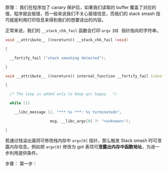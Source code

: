 原理：
我们在程序加了 canary 保护后，如果我们读取的 buffer 覆盖了对应的值，程序就会报错，而一般来说我们不关心报错信息，而我们的 stack smash 技巧就是利用打印信息来得到我们的想要读出的内容。

正常来说，我们的 `__stack_chk_fail` 函数会打印 `argv【0】` 指针指向的字符串。
```cpp
void __attribute__ ((noreturn)) __stack_chk_fail (void)

{

  __fortify_fail ("stack smashing detected");

}

void __attribute__ ((noreturn)) internal_function __fortify_fail (const char *msg)

{

  /* The loop is added only to keep gcc happy.  */

  while (1)

    __libc_message (2, "*** %s ***: %s terminatedn",

                    msg, __libc_argv[0] ?: "<unknown>");

}
```

若通过栈溢出漏洞可修改栈内存中 `argv[0]` 指针，那么触发 Stack smash 时可泄露内存信息。例如把 `argv[0]` 修改为 got 表项可**泄露出内存中函数地址**，为进一步利用提供条件。

步骤：
第一步：